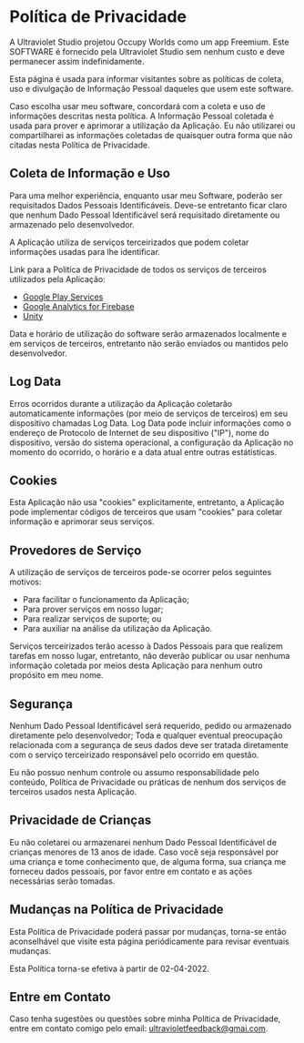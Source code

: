 # Política de Privacidade

A Ultraviolet Studio projetou Occupy Worlds como um app Freemium. Este SOFTWARE é fornecido pela Ultraviolet Studio sem nenhum custo e deve permanecer assim indefinidamente.

Esta página é usada para informar visitantes sobre as políticas de coleta, uso e divulgação de Informação Pessoal daqueles que usem este software.

Caso escolha usar meu software, concordará com a coleta e uso de informações descritas nesta política. A Informação Pessoal coletada é usada para prover e aprimorar a utilização da Aplicação. Eu não utilizarei ou compartilharei as informações coletadas de quaisquer outra forma que não citadas nesta Política de Privacidade.

## Coleta de Informação e Uso

Para uma melhor experiência, enquanto usar meu Software, poderão ser requisitados Dados Pessoais Identificáveis. Deve-se entretanto ficar claro que nenhum Dado Pessoal Identificável será requisitado diretamente ou armazenado pelo desenvolvedor.

A Aplicação utiliza de serviços terceirizados que podem coletar informações usadas para lhe identificar.

Link para a Politíca de Privacidade de todos os serviços de terceiros utilizados pela Aplicação:

*   [Google Play Services](https://www.google.com/policies/privacy/)
*   [Google Analytics for Firebase](https://firebase.google.com/policies/analytics)
*   [Unity](https://unity3d.com/legal/privacy-policy)

Data e horário de utilização do software serão armazenados localmente e em serviços de terceiros, entretanto não serão enviados ou mantidos pelo desenvolvedor.

## Log Data

Erros ocorridos durante a utilização da Aplicação coletarão automaticamente informações (por meio de serviços de terceiros) em seu dispositivo chamadas Log Data. Log Data pode incluir informações como o endereço de Protocolo de Internet de seu dispositivo ("IP"), nome do dispositivo, versão do sistema operacional, a configuração da Aplicação no momento do ocorrido, o horário e a data atual entre outras estátisticas.

## Cookies

Esta Aplicação não usa "cookies" explicitamente, entretanto, a Aplicação pode implementar códigos de terceiros que usam "cookies" para coletar informação e aprimorar seus serviços. 

## Provedores de Serviço

A utilização de serviços de terceiros pode-se ocorrer pelos seguintes motivos:

*   Para facilitar o funcionamento da Aplicação;
*   Para prover serviços em nosso lugar;
*   Para realizar serviços de suporte; ou
*   Para auxiliar na análise da utilização da Aplicação.

Serviços terceirizados terão acesso à Dados Pessoais para que realizem tarefas em nosso lugar, entretanto, não deverão publicar ou usar nenhuma informação coletada por meios desta Aplicação para nenhum outro propósito em meu nome.

## Segurança

Nenhum Dado Pessoal Identificável será requerido, pedido ou armazenado diretamente pelo desenvolvedor; Toda e qualquer eventual preocupação relacionada com a segurança de seus dados deve ser tratada diretamente com o serviço terceirizado responsável pelo ocorrido em questão.

Eu não possuo nenhum controle ou assumo responsabilidade pelo conteúdo, Política de Privacidade ou práticas de nenhum dos serviços de terceiros usados nesta Aplicação.

## Privacidade de Crianças

Eu não coletarei ou armazenarei nenhum Dado Pessoal Identificável de crianças menores de 13 anos de idade. Caso você seja responsável por uma criança e tome conhecimento que, de alguma forma, sua criança me forneceu dados pessoais, por favor entre em contato e as ações necessárias serão tomadas.

## Mudanças na Política de Privacidade

Esta Política de Privacidade poderá passar por mudanças, torna-se então aconselhável que visite esta página periódicamente para revisar eventuais mudanças.

Esta Política torna-se efetiva à partir de 02-04-2022.

## Entre em Contato

Caso tenha sugestões ou questões sobre minha Política de Privacidade, entre em contato comigo pelo email: ultravioletfeedback@gmai.com.
